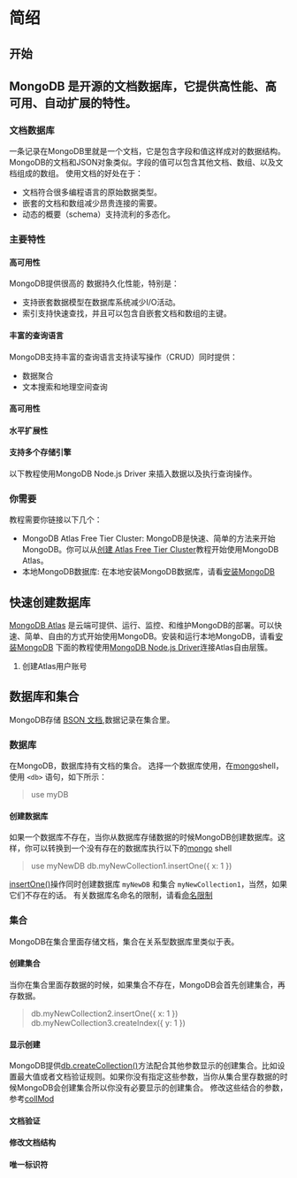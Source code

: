 # 简绍
## 开始
  MongoDB 是开源的文档数据库，它提供高性能、高可用、自动扩展的特性。
---
### 文档数据库
  一条记录在MongoDB里就是一个文档，它是包含字段和值这样成对的数据结构。MongoDB的文档和JSON对象类似。字段的值可以包含其他文档、数组、以及文档组成的数组。
  使用文档的好处在于：
  * 文档符合很多编程语言的原始数据类型。
  * 嵌套的文档和数组减少昂贵连接的需要。
  * 动态的概要（schema）支持流利的多态化。

### 主要特性
#### 高可用性
MongoDB提供很高的 数据持久化性能，特别是：
* 支持嵌套数据模型在数据库系统减少I/O活动。
* 索引支持快速查找，并且可以包含自嵌套文档和数组的主键。
#### 丰富的查询语言
MongoDB支持丰富的查询语言支持读写操作（CRUD）同时提供：
* 数据聚合
* 文本搜索和地理空间查询
#### 高可用性
#### 水平扩展性
#### 支持多个存储引擎

以下教程使用MongoDB Node.js Driver 来插入数据以及执行查询操作。
### 你需要
教程需要你链接以下几个：
* MongoDB Atlas Free Tier Cluster: MongoDB是快速、简单的方法来开始MongoDB。你可以从[创建 Atlas Free Tier Cluster](https://docs.mongodb.com/manual/tutorial/atlas-free-tier-setup/#create-free-tier-manual)教程开始使用MongoDB Atlas。
* 本地MongoDB数据库: 在本地安装MongoDB数据库，请看[安装MongoDB](https://docs.mongodb.com/manual/installation/#tutorial-installation)
## 快速创建数据库
[MongoDB Atlas](https://www.mongodb.com/cloud/atlas?utm_source=atlas-free-tier-setup&utm_campaign=20-docs-in-20-days&utm_medium=docs) 是云端可提供、运行、监控、和维护MongoDB的部署。可以快速、简单、自由的方式开始使用MongoDB。安装和运行本地MongoDB，请看[安装MongoDB](https://docs.mongodb.com/manual/installation/#tutorial-installation)
下面的教程使用[MongoDB Node.js Driver](http://mongodb.github.io/node-mongodb-native/2.2/)连接Atlas自由层簇。
1. 创建Atlas用户账号
## 数据库和集合
MongoDB存储 [BSON 文档](https://docs.mongodb.com/manual/core/document/#bson-document-format),数据记录在集合里。
### 数据库
在MongoDB，数据库持有文档的集合。
选择一个数据库使用，在[mongo](https://docs.mongodb.com/manual/reference/program/mongo/#bin.mongo)shell，使用 `<db>` 语句，如下所示：
> use myDB
#### **创建数据库**
如果一个数据库不存在，当你从数据库存储数据的时候MongoDB创建数据库。这样，你可以转换到一个没有存在的数据库执行以下的[mongo](https://docs.mongodb.com/manual/reference/program/mongo/#bin.mongo)  shell  

> use myNewDB
> db.myNewCollection1.insertOne({ x: 1 })  

[insertOne()]()操作同时创建数据库 `myNewDB` 和集合 `myNewCollection1`，当然，如果它们不存在的话。
有关数据库名命名的限制，请看[命名限制](https://docs.mongodb.com/manual/reference/limits/#restrictions-on-db-names)
### 集合
MongoDB在集合里面存储文档，集合在关系型数据库里类似于表。
#### **创建集合**
当你在集合里面存数据的时候，如果集合不存在，MongoDB会首先创建集合，再存数据。
> db.myNewCollection2.insertOne({ x: 1 })
> db.myNewCollection3.createIndex({ y: 1 })

#### **显示创建**
MongoDB提供[db.createCollection()](https://docs.mongodb.com/manual/reference/method/db.createCollection/#db.createCollection)方法配合其他参数显示的创建集合。比如设置最大值或者文档验证规则。如果你没有指定这些参数，当你从集合里存数据的时候MongoDB会创建集合所以你没有必要显示的创建集合。
修改这些结合的参数，参考[collMod](https://docs.mongodb.com/manual/reference/command/collMod/#dbcmd.collMod)

#### **文档验证**
#### **修改文档结构**
#### **唯一标识符**
